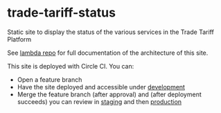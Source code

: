 # trade-tariff-status

Static site to display the status of the various services in the Trade Tariff Platform

See [lambda repo][lambda-repo] for full documentation of the architecture of this
site.

This site is deployed with Circle CI. You can:

- Open a feature branch
- Have the site deployed and accessible under [development]
- Merge the feature branch (after approval) and (after deployment succeeds)
  you can review in [staging] and then [production]

[lambda-repo]: https://github.com/trade-tariff/trade-tariff-lambdas-status-checks
[development]: https://status.dev.trade-tariff.service.gov.uk
[staging]: https://status.staging.trade-tariff.service.gov.uk
[production]: https://status.trade-tariff.service.gov.uk
